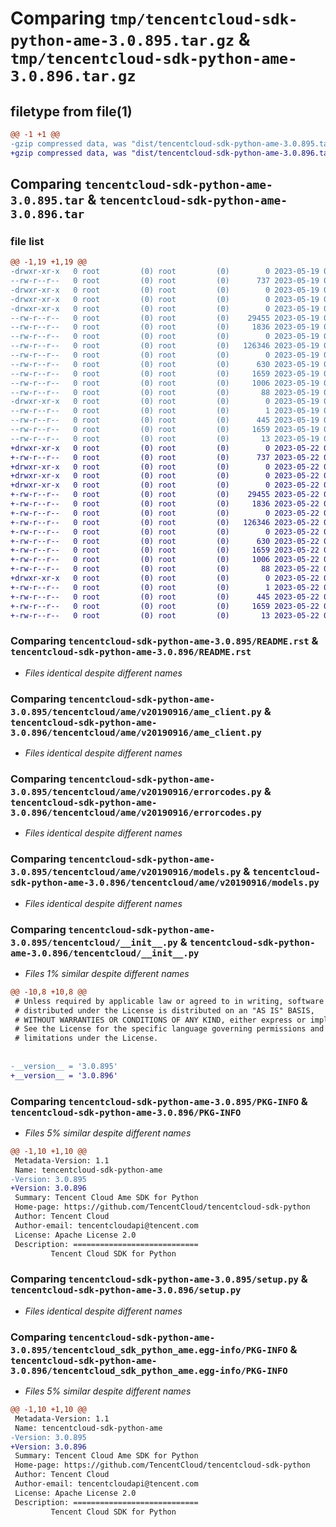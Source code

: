 # Comparing `tmp/tencentcloud-sdk-python-ame-3.0.895.tar.gz` & `tmp/tencentcloud-sdk-python-ame-3.0.896.tar.gz`

## filetype from file(1)

```diff
@@ -1 +1 @@
-gzip compressed data, was "dist/tencentcloud-sdk-python-ame-3.0.895.tar", last modified: Fri May 19 02:40:34 2023, max compression
+gzip compressed data, was "dist/tencentcloud-sdk-python-ame-3.0.896.tar", last modified: Mon May 22 00:13:37 2023, max compression
```

## Comparing `tencentcloud-sdk-python-ame-3.0.895.tar` & `tencentcloud-sdk-python-ame-3.0.896.tar`

### file list

```diff
@@ -1,19 +1,19 @@
-drwxr-xr-x   0 root         (0) root         (0)        0 2023-05-19 02:40:34.000000 tencentcloud-sdk-python-ame-3.0.895/
--rw-r--r--   0 root         (0) root         (0)      737 2023-05-19 02:40:34.000000 tencentcloud-sdk-python-ame-3.0.895/README.rst
-drwxr-xr-x   0 root         (0) root         (0)        0 2023-05-19 02:40:34.000000 tencentcloud-sdk-python-ame-3.0.895/tencentcloud/
-drwxr-xr-x   0 root         (0) root         (0)        0 2023-05-19 02:40:34.000000 tencentcloud-sdk-python-ame-3.0.895/tencentcloud/ame/
-drwxr-xr-x   0 root         (0) root         (0)        0 2023-05-19 02:40:34.000000 tencentcloud-sdk-python-ame-3.0.895/tencentcloud/ame/v20190916/
--rw-r--r--   0 root         (0) root         (0)    29455 2023-05-19 02:40:34.000000 tencentcloud-sdk-python-ame-3.0.895/tencentcloud/ame/v20190916/ame_client.py
--rw-r--r--   0 root         (0) root         (0)     1836 2023-05-19 02:40:34.000000 tencentcloud-sdk-python-ame-3.0.895/tencentcloud/ame/v20190916/errorcodes.py
--rw-r--r--   0 root         (0) root         (0)        0 2023-05-19 02:40:34.000000 tencentcloud-sdk-python-ame-3.0.895/tencentcloud/ame/v20190916/__init__.py
--rw-r--r--   0 root         (0) root         (0)   126346 2023-05-19 02:40:34.000000 tencentcloud-sdk-python-ame-3.0.895/tencentcloud/ame/v20190916/models.py
--rw-r--r--   0 root         (0) root         (0)        0 2023-05-19 02:40:34.000000 tencentcloud-sdk-python-ame-3.0.895/tencentcloud/ame/__init__.py
--rw-r--r--   0 root         (0) root         (0)      630 2023-05-19 02:40:34.000000 tencentcloud-sdk-python-ame-3.0.895/tencentcloud/__init__.py
--rw-r--r--   0 root         (0) root         (0)     1659 2023-05-19 02:40:34.000000 tencentcloud-sdk-python-ame-3.0.895/PKG-INFO
--rw-r--r--   0 root         (0) root         (0)     1006 2023-05-19 02:40:34.000000 tencentcloud-sdk-python-ame-3.0.895/setup.py
--rw-r--r--   0 root         (0) root         (0)       88 2023-05-19 02:40:34.000000 tencentcloud-sdk-python-ame-3.0.895/setup.cfg
-drwxr-xr-x   0 root         (0) root         (0)        0 2023-05-19 02:40:34.000000 tencentcloud-sdk-python-ame-3.0.895/tencentcloud_sdk_python_ame.egg-info/
--rw-r--r--   0 root         (0) root         (0)        1 2023-05-19 02:40:34.000000 tencentcloud-sdk-python-ame-3.0.895/tencentcloud_sdk_python_ame.egg-info/dependency_links.txt
--rw-r--r--   0 root         (0) root         (0)      445 2023-05-19 02:40:34.000000 tencentcloud-sdk-python-ame-3.0.895/tencentcloud_sdk_python_ame.egg-info/SOURCES.txt
--rw-r--r--   0 root         (0) root         (0)     1659 2023-05-19 02:40:34.000000 tencentcloud-sdk-python-ame-3.0.895/tencentcloud_sdk_python_ame.egg-info/PKG-INFO
--rw-r--r--   0 root         (0) root         (0)       13 2023-05-19 02:40:34.000000 tencentcloud-sdk-python-ame-3.0.895/tencentcloud_sdk_python_ame.egg-info/top_level.txt
+drwxr-xr-x   0 root         (0) root         (0)        0 2023-05-22 00:13:37.000000 tencentcloud-sdk-python-ame-3.0.896/
+-rw-r--r--   0 root         (0) root         (0)      737 2023-05-22 00:13:37.000000 tencentcloud-sdk-python-ame-3.0.896/README.rst
+drwxr-xr-x   0 root         (0) root         (0)        0 2023-05-22 00:13:37.000000 tencentcloud-sdk-python-ame-3.0.896/tencentcloud/
+drwxr-xr-x   0 root         (0) root         (0)        0 2023-05-22 00:13:37.000000 tencentcloud-sdk-python-ame-3.0.896/tencentcloud/ame/
+drwxr-xr-x   0 root         (0) root         (0)        0 2023-05-22 00:13:37.000000 tencentcloud-sdk-python-ame-3.0.896/tencentcloud/ame/v20190916/
+-rw-r--r--   0 root         (0) root         (0)    29455 2023-05-22 00:13:37.000000 tencentcloud-sdk-python-ame-3.0.896/tencentcloud/ame/v20190916/ame_client.py
+-rw-r--r--   0 root         (0) root         (0)     1836 2023-05-22 00:13:37.000000 tencentcloud-sdk-python-ame-3.0.896/tencentcloud/ame/v20190916/errorcodes.py
+-rw-r--r--   0 root         (0) root         (0)        0 2023-05-22 00:13:37.000000 tencentcloud-sdk-python-ame-3.0.896/tencentcloud/ame/v20190916/__init__.py
+-rw-r--r--   0 root         (0) root         (0)   126346 2023-05-22 00:13:37.000000 tencentcloud-sdk-python-ame-3.0.896/tencentcloud/ame/v20190916/models.py
+-rw-r--r--   0 root         (0) root         (0)        0 2023-05-22 00:13:37.000000 tencentcloud-sdk-python-ame-3.0.896/tencentcloud/ame/__init__.py
+-rw-r--r--   0 root         (0) root         (0)      630 2023-05-22 00:13:37.000000 tencentcloud-sdk-python-ame-3.0.896/tencentcloud/__init__.py
+-rw-r--r--   0 root         (0) root         (0)     1659 2023-05-22 00:13:37.000000 tencentcloud-sdk-python-ame-3.0.896/PKG-INFO
+-rw-r--r--   0 root         (0) root         (0)     1006 2023-05-22 00:13:37.000000 tencentcloud-sdk-python-ame-3.0.896/setup.py
+-rw-r--r--   0 root         (0) root         (0)       88 2023-05-22 00:13:37.000000 tencentcloud-sdk-python-ame-3.0.896/setup.cfg
+drwxr-xr-x   0 root         (0) root         (0)        0 2023-05-22 00:13:37.000000 tencentcloud-sdk-python-ame-3.0.896/tencentcloud_sdk_python_ame.egg-info/
+-rw-r--r--   0 root         (0) root         (0)        1 2023-05-22 00:13:37.000000 tencentcloud-sdk-python-ame-3.0.896/tencentcloud_sdk_python_ame.egg-info/dependency_links.txt
+-rw-r--r--   0 root         (0) root         (0)      445 2023-05-22 00:13:37.000000 tencentcloud-sdk-python-ame-3.0.896/tencentcloud_sdk_python_ame.egg-info/SOURCES.txt
+-rw-r--r--   0 root         (0) root         (0)     1659 2023-05-22 00:13:37.000000 tencentcloud-sdk-python-ame-3.0.896/tencentcloud_sdk_python_ame.egg-info/PKG-INFO
+-rw-r--r--   0 root         (0) root         (0)       13 2023-05-22 00:13:37.000000 tencentcloud-sdk-python-ame-3.0.896/tencentcloud_sdk_python_ame.egg-info/top_level.txt
```

### Comparing `tencentcloud-sdk-python-ame-3.0.895/README.rst` & `tencentcloud-sdk-python-ame-3.0.896/README.rst`

 * *Files identical despite different names*

### Comparing `tencentcloud-sdk-python-ame-3.0.895/tencentcloud/ame/v20190916/ame_client.py` & `tencentcloud-sdk-python-ame-3.0.896/tencentcloud/ame/v20190916/ame_client.py`

 * *Files identical despite different names*

### Comparing `tencentcloud-sdk-python-ame-3.0.895/tencentcloud/ame/v20190916/errorcodes.py` & `tencentcloud-sdk-python-ame-3.0.896/tencentcloud/ame/v20190916/errorcodes.py`

 * *Files identical despite different names*

### Comparing `tencentcloud-sdk-python-ame-3.0.895/tencentcloud/ame/v20190916/models.py` & `tencentcloud-sdk-python-ame-3.0.896/tencentcloud/ame/v20190916/models.py`

 * *Files identical despite different names*

### Comparing `tencentcloud-sdk-python-ame-3.0.895/tencentcloud/__init__.py` & `tencentcloud-sdk-python-ame-3.0.896/tencentcloud/__init__.py`

 * *Files 1% similar despite different names*

```diff
@@ -10,8 +10,8 @@
 # Unless required by applicable law or agreed to in writing, software
 # distributed under the License is distributed on an "AS IS" BASIS,
 # WITHOUT WARRANTIES OR CONDITIONS OF ANY KIND, either express or implied.
 # See the License for the specific language governing permissions and
 # limitations under the License.
 
 
-__version__ = '3.0.895'
+__version__ = '3.0.896'
```

### Comparing `tencentcloud-sdk-python-ame-3.0.895/PKG-INFO` & `tencentcloud-sdk-python-ame-3.0.896/PKG-INFO`

 * *Files 5% similar despite different names*

```diff
@@ -1,10 +1,10 @@
 Metadata-Version: 1.1
 Name: tencentcloud-sdk-python-ame
-Version: 3.0.895
+Version: 3.0.896
 Summary: Tencent Cloud Ame SDK for Python
 Home-page: https://github.com/TencentCloud/tencentcloud-sdk-python
 Author: Tencent Cloud
 Author-email: tencentcloudapi@tencent.com
 License: Apache License 2.0
 Description: ============================
         Tencent Cloud SDK for Python
```

### Comparing `tencentcloud-sdk-python-ame-3.0.895/setup.py` & `tencentcloud-sdk-python-ame-3.0.896/setup.py`

 * *Files identical despite different names*

### Comparing `tencentcloud-sdk-python-ame-3.0.895/tencentcloud_sdk_python_ame.egg-info/PKG-INFO` & `tencentcloud-sdk-python-ame-3.0.896/tencentcloud_sdk_python_ame.egg-info/PKG-INFO`

 * *Files 5% similar despite different names*

```diff
@@ -1,10 +1,10 @@
 Metadata-Version: 1.1
 Name: tencentcloud-sdk-python-ame
-Version: 3.0.895
+Version: 3.0.896
 Summary: Tencent Cloud Ame SDK for Python
 Home-page: https://github.com/TencentCloud/tencentcloud-sdk-python
 Author: Tencent Cloud
 Author-email: tencentcloudapi@tencent.com
 License: Apache License 2.0
 Description: ============================
         Tencent Cloud SDK for Python
```

